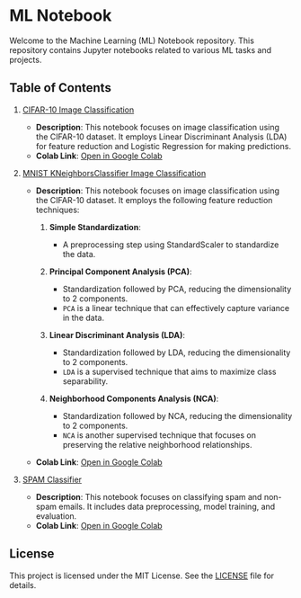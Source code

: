 # ML Notebook

Welcome to the Machine Learning (ML) Notebook repository. This repository contains Jupyter notebooks related to various ML tasks and projects.

## Table of Contents

1. [CIFAR-10 Image Classification](classification/[CIFAR_10]Classification.ipynb)
   - **Description**: This notebook focuses on image classification using the CIFAR-10 dataset. It employs Linear Discriminant Analysis (LDA) for feature reduction and Logistic Regression for making predictions.
   - **Colab Link**: [Open in Google Colab](https://colab.research.google.com/github/DneshP/ML-Notebook/blob/master/classification/%CIFAR_10%Classification-CIFAR-10.ipynb)

2. [MNIST KNeighborsClassifier Image Classification](classification/[KNeighborsClassifier]ImageClassification.ipynb)
   - **Description**: This notebook focuses on image classification using the CIFAR-10 dataset. It employs the following feature reduction techniques:

     1. **Simple Standardization**:
        - A preprocessing step using StandardScaler to standardize the data.

     2. **Principal Component Analysis (PCA)**:
        - Standardization followed by PCA, reducing the dimensionality to 2 components.
        - `PCA` is a linear technique that can effectively capture variance in the data.

     3. **Linear Discriminant Analysis (LDA)**:
        - Standardization followed by LDA, reducing the dimensionality to 2 components.
        - `LDA` is a supervised technique that aims to maximize class separability.

     4. **Neighborhood Components Analysis (NCA)**:
        - Standardization followed by NCA, reducing the dimensionality to 2 components.
        - `NCA` is another supervised technique that focuses on preserving the relative neighborhood relationships.

   - **Colab Link**: [Open in Google Colab](https://colab.research.google.com/github/DneshP/ML-Notebook/blob/master/classification/%KNeighborsClassifier%ImageClassification.ipynb)

3. [SPAM Classifier](classification/SPAM_Classifier.ipynb)
   - **Description**: This notebook focuses on classifying spam and non-spam emails. It includes data preprocessing, model training, and evaluation.
   - **Colab Link**: [Open in Google Colab](https://colab.research.google.com/github/DneshP/ML-Notebook/blob/master/classification/SPAM_Classifier.ipynb)

## License

This project is licensed under the MIT License. See the [LICENSE](LICENSE) file for details.